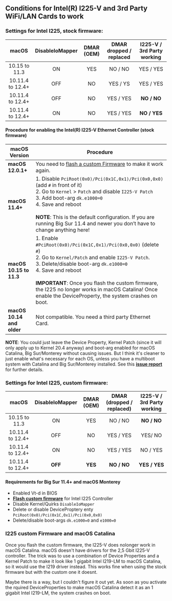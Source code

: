 ## Conditions for Intel(R) I225-V and 3rd Party WiFi/LAN Cards to work

### Settings for Intel I225, stock firmware:

macOS            |DisableIoMapper|DMAR (OEM) |DMAR dropped / replaced | I225-V / 3rd Party working|
:---------------:|:-------------:|:---------:|:----------------------:|:-------------------------:|
10.15 to 11.3    | ON            | YES       | NO / NO                | YES / YES
10.11.4 to 12.4+ | OFF           | NO        | YES / YS               | YES / YES
10.11.4 to 12.4+ | OFF           | NO        | YES / YES              | **NO / NO**
10.11.4 to 12.4+ | ON            | NO        | YES / YES              | **NO / YES**


#### Procedure for enabling the Intel(R) I225-V Ethernet Controller (stock firmware)

|macOS Version|Procedure|
|-------------|---------|
**macOS 12.0.1+**| You need to [flash a custom Firmware](https://github.com/5T33Z0/Gigabyte-Z490-Vision-G-Hackintosh-OpenCore/blob/main/I225-V_FIX.md) to make it work again.
**macOS 11.4+**|	1. Disable `PciRoot(0x0)/Pci(0x1C,0x1)/Pci(0x0,0x0)` (add `#` in front of it)</br>2. Go to `Kernel` > `Patch` and disable `I225-V Patch` </br> 3. Add boot-arg `dk.e1000=0`</br> 4. Save and reboot</br></br>**NOTE**: This is the default configuration. If you are running Big Sur 11.4 and newer you don’t have to change anything here!
**macOS 10.15 to 11.3**|1. Enable `#PciRoot(0x0)/Pci(0x1C,0x1)/Pci(0x0,0x0)` (delete `#`)</br> 2. Go to `Kernel/Patch` and enable `I225-V Patch`.</br> 3. Delete/disable boot-arg `dk.e1000=0`</br> 4. Save and reboot</br></br>**IMPORTANT**: Once you flash the custom firmware, the I225 no longer works in macOS Catalina! Once enable the DeviceProperty, the system crashes on boot.
**macOS 10.14 and older**| Not compatible. You need a third party Ethernet Card.
	
**NOTE**: You could just leave the Device Property, Kernel Patch (since it will only apply up to Kernel 20.4 anyway) and boot-arg enabled for macOS Catalina, Big Sur/Monterey without causing issues. But I think it's cleaner to just enable what's necessary for each OS, unless you have a multiboot system with Catalina and Big Sur/Monterey installed. See this [**issue report**](https://github.com/dortania/bugtracker/issues/213) for further details.

### Settings for Intel I225, custom firmware:

macOS            |DisableIoMapper|DMAR (OEM)|DMAR (dropped / replaced)| I225-V / 3rd Party working|
:---------------:|:-------------:|:--------:|:-----------------------:|:-------------------------:
10.15 to 11.3    | ON            | YES      | NO / NO                 | **NO / NO**
10.11.4 to 12.4+ | OFF           | NO       | YES / YES               | YES/ NO
10.11.4 to 12.4+ | ON            | NO       | YES / YES               | NO / YES
10.11.4 to 12.4+ | **OFF**       | **YES**  | **NO / NO**             | **YES / YES**

#### Requirements for Big Sur 11.4+ and macOS Monterey
- Enabled Vt-d in BIOS
- [**Flash custom firmware**](https://github.com/5T33Z0/Gigabyte-Z490-Vision-G-Hackintosh-OpenCore/blob/main/I225-V_FIX.md) for Intel I225 Controller
- Disable Kernel/Quirks `DisableIoMapper`
- Delete or disable DeviceProptery enty `PciRoot(0x0)/Pci(0x1C,0x1)/Pci(0x0,0x0)`
- Delete/disable boot-args `dk.e1000=0` and `e1000=0`

### I225 custom Firmware and macOS Catalina

Once you flash the custom firmware, the I225-V does nolonger work in macOS Catalina. macOS doesn't have drivers for the 2,5 Gbit I225-V controller. The trick was to use a combination of Device Properties and a Kernel Patch to make it look like 1 gigabit Intel I219-LM to macOS Catalina, so it would use the I219 driver instead. This works fine when using the stock firmware but with the custom one it doesnt.

Maybe there is a way, but I couldn't figure it out yet. As soon as you activate the rquired DeviceProperties to make macOS Catalina detect it as an 1 gigabit Intel I219-LM, the system crashes on boot.